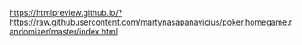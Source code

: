 https://htmlpreview.github.io/?https://raw.githubusercontent.com/martynasapanavicius/poker.homegame.randomizer/master/index.html
